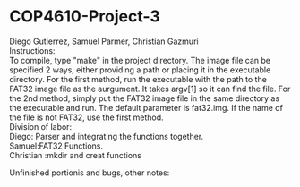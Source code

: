 # COP4610-Project-3
Diego Gutierrez, Samuel Parmer, Christian Gazmuri <br/>
Instructions:<br/>
To compile, type "make" in the project directory. The image file can be specified 2 ways, either providing a path or placing it in the executable directory. For the first method, run the executable with the path to the FAT32 image file as the aurgument. It takes argv[1] so it can find the file. For the 2nd method, simply put the FAT32 image file in the same directory as the executable and run. The default parameter is fat32.img. If the name of the file is not FAT32, use the first method.
<br/>
Division of labor:<br/>
Diego: Parser and integrating the functions together.<br/>
Samuel:FAT32 Functions.<br/>
Christian :mkdir and creat functions <br/>

Unfinished portionis and bugs, other notes:


<br/>
